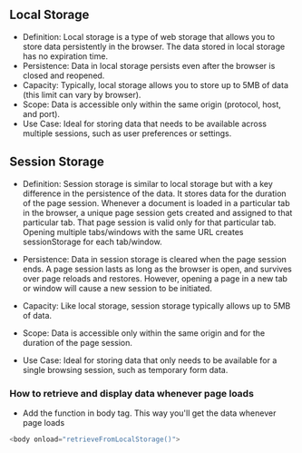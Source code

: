 ## Local Storage

- Definition: Local storage is a type of web storage that allows you to store data persistently in the browser. The data stored in local storage has no expiration time.
- Persistence: Data in local storage persists even after the browser is closed and reopened.
- Capacity: Typically, local storage allows you to store up to 5MB of data (this limit can vary by browser).
- Scope: Data is accessible only within the same origin (protocol, host, and port).
- Use Case: Ideal for storing data that needs to be available across multiple sessions, such as user preferences or settings.

## Session Storage

- Definition: Session storage is similar to local storage but with a key difference in the persistence of the data. It stores data for the duration of the page session. Whenever a document is loaded in a particular tab in the browser, a unique page session gets created and assigned to that particular tab. That page session is valid only for that particular tab. Opening multiple tabs/windows with the same URL creates sessionStorage for each tab/window.

- Persistence: Data in session storage is cleared when the page session ends. A page session lasts as long as the browser is open, and survives over page reloads and restores. However, opening a page in a new tab or window will cause a new session to be initiated.
- Capacity: Like local storage, session storage typically allows up to 5MB of data.
- Scope: Data is accessible only within the same origin and for the duration of the page session.
- Use Case: Ideal for storing data that only needs to be available for a single browsing session, such as temporary form data.

### How to retrieve and display data whenever page loads

- Add the function in body tag. This way you'll get the data whenever page loads

```js
<body onload="retrieveFromLocalStorage()">
```
